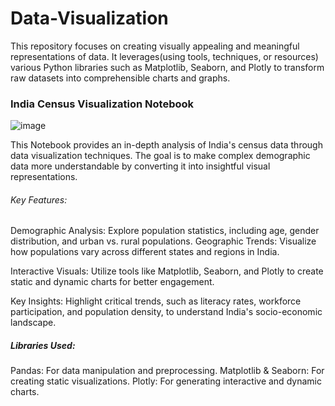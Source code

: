 # Data-Visualization
This repository focuses on creating visually appealing and meaningful representations of data. It leverages(using tools, techniques, or resources) various Python libraries such as Matplotlib, Seaborn, and Plotly to transform raw datasets into comprehensible charts and graphs.

### India Census Visualization Notebook
![image](https://github.com/user-attachments/assets/642d880d-8e3c-4bae-97fd-0cc428e5e97c)

This Notebook provides an in-depth analysis of India's census data through data visualization techniques. The goal is to make complex demographic data more understandable by converting it into insightful visual representations.
###### Key Features:
Demographic Analysis:
Explore population statistics, including age, gender distribution, and urban vs. rural populations.
Geographic Trends:
Visualize how populations vary across different states and regions in India.

Interactive Visuals:
Utilize tools like Matplotlib, Seaborn, and Plotly to create static and dynamic charts for better engagement.

Key Insights:
Highlight critical trends, such as literacy rates, workforce participation, and population density, to understand India's socio-economic landscape.

##### Libraries Used:
Pandas: For data manipulation and preprocessing.
Matplotlib & Seaborn: For creating static visualizations.
Plotly: For generating interactive and dynamic charts.


